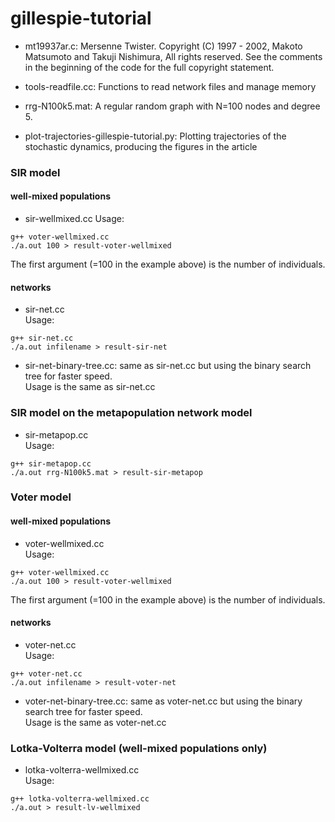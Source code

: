 # gillespie-tutorial

- mt19937ar.c: Mersenne Twister. Copyright (C) 1997 - 2002, Makoto Matsumoto and Takuji Nishimura,
   All rights reserved. See the comments in the beginning of the code for the full copyright statement.                         
- tools-readfile.cc: Functions to read network files and manage memory
- rrg-N100k5.mat: A regular random graph with N=100 nodes and degree 5.

- plot-trajectories-gillespie-tutorial.py: Plotting trajectories of the stochastic dynamics, producing the figures in the article

### SIR model ###
#### well-mixed populations ####

- sir-wellmixed.cc
Usage:  
```
g++ voter-wellmixed.cc
./a.out 100 > result-voter-wellmixed
```
The first argument (=100 in the example above) is the number of individuals.

#### networks ####

- sir-net.cc  
Usage:
```
g++ sir-net.cc
./a.out infilename > result-sir-net
```

- sir-net-binary-tree.cc: same as sir-net.cc but using the binary search tree for faster speed.  
Usage is the same as sir-net.cc


### SIR model on the metapopulation network model ###
- sir-metapop.cc  
Usage:
```
g++ sir-metapop.cc
./a.out rrg-N100k5.mat > result-sir-metapop
```

### Voter model ###
#### well-mixed populations ####
- voter-wellmixed.cc  
Usage:
```
g++ voter-wellmixed.cc
./a.out 100 > result-voter-wellmixed
```
The first argument (=100 in the example above) is the number of individuals.

#### networks ####
- voter-net.cc  
Usage:
```
g++ voter-net.cc
./a.out infilename > result-voter-net
```

- voter-net-binary-tree.cc: same as voter-net.cc but using the binary search tree for faster speed.  
Usage is the same as voter-net.cc

### Lotka-Volterra model (well-mixed populations only) ###
- lotka-volterra-wellmixed.cc  
Usage:
```
g++ lotka-volterra-wellmixed.cc
./a.out > result-lv-wellmixed
```
